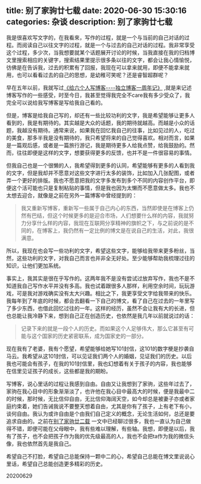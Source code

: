 title: 别了家驹廿七载
date: 2020-06-30 15:30:16
categories: 杂谈
description: 别了家驹廿七载
---



我是很喜欢写文字的，在我看來，写作的过程，就是一个与当前的自己对话的过程。而阅读自己以往文字的过程，就是一个与过去的自己对话的过程。我非常享受这个过程，多少次，当我想要就某个话题展开讨论的时候，当我直接在我的归档博文里搜索相应的关键字，搜索结果里提示很多条以往的文字，都会让我心情愉悦，彷佛是在告诉我，过去的积累有了回报，我现在可以拿来就用，即便不能拿来就用，也可以看看过去的自己的思想，是幼稚可笑呢？还是睿智超群呢？

早在五年以前，我就写过[《给六个人写博客----独立博客一周年记》](http://hktkdy.com/2015/05/15/201505/0510/) ,就是来记述博客写作的一些感受，时至今日，我甚至觉得我完全不care我有多少受众了，我完全可以说给我写博客是写给我自己看的。

但是，博客是给我自己写的，却还有一些比较功利的文字，我是希望能够让更多人看到的，我是有期待的。其实越是大众的话题，我的期待就越高。而越是小众的话题，我越没有期待。通常来说，如果我在回忆我自己的往事，比如见过的人，吃过的美食，那多半我是没有期待的，我只希望将来的自己觉得喜欢。相对而言，如果是一篇观后感，或者是一篇旅行游记，我是期待更多人给我点赞，给我鼓励的。然而，往往即便是这样的文字，想要获得更多的反馈，也并不是一件很容易的事情。


但我自己也是一个很懒的人，我希望得到更多的认同，希望能够有更多的人看到我的文字，但是我却并不愿意对这些文字进行太多的装饰，比如加入几张配图，或者弄一个更好的排版。我也不愿意把我的文字多发布到多个不同的内容创作平台，即便这个活可能也只是复制粘贴的事情，但是我也因为太懒而不愿意做太多。我也不太想去迎合，就像是之前在另外一篇博客中曾经提到的：


>我又重新写博客，重新写一些属于自己内心的东西，当然即使是在博客上仍然有巴结，但这个时候更多的是迎合市场，人们想要什么样的内容，我就努力分享什么样的内容，我现在互联网分享精神的旗帜之下，与之前说的是不同的，在博客上，我仍然有一定比例的博文是在说自己的生活，对此，我很满意。


所以，我现在也会写一些功利的文字，希望这些文字，能够给我带来更多粉丝，当然，这些功利的文字，对我自己而言也并非全无好处。至少能够帮助我梳理过往的知识，让他们更加系统。

事实上，我其实是很在乎写作的。这两年我不是没有尝试过放弃写作，我也不是不知道我自己写作水平并没有多高。我也试着跟很多人那样，利用空余时间，玩玩游戏，可是我对游戏确实没有太大兴趣。相比之下，我更享受文字给我带来的快乐。我每年到了年底的时候，都会去翻看一下自己的博文，看了自己在过去的一年里写了多少东西，也借此回忆过往的一年。这样的经历，虽然不会让我有大的长进，但也总能让我冷静下来，想到自己正在创造历史，也依然是我几年以前就说过的话：

>记录下来的就是一段个人的历史。而如果这个人足够伟大，那么它甚至有可能与这个国家的历史紧密联系，成为国家史的一部分。

现在我有了老婆，我有个愿望，希望能够给她写101封信，这101的数字梗是抄袭自马云。我希望从这101封信，可以见证我们两个人的婚姻，见证我们的历史。以后我也可能会有孩子，在我的101封信里，我也幻想着有关于孩子的内容，我也能够在信里见证孩子的成长，这些都是我的期盼。

写博客，说心里话的过程让我感到自由。自由又让我想到了家驹，这些年过去了，家驹在我心目中的形象渐渐淡了，也许他在我心目中最高大的时候，便是我最中二的时候，那时候，无比信仰自由，无比信仰海阔天空，如今却总是被妻子亦或者家庭约束着，她们告诫我说不要整天想着自由，尤其是你有了孩子，上有老下有小，谈何自由。我认为或许自由是个由我们自己定义的概念，无论生活如何，总还是要追求自由的。之前在[别了家驹廿二载](http://hktkdy.com/2015/06/30/201506/0630/) 一文中已经聊过很多，我也一直认为自己做得不错，即便可能在父母眼中，我有些难以理解，有些轴。我想，即便是以后，我有了孩子，也不会把孩子作为我的优先级最高的人，我也不会把ta作为我的微信头像，我也依然首先是我自己。

希望自己不打脸，希望自己总能保持一颗中二的心，希望自己总能在博文里说说心里话，希望自己总能创造更多精彩的历史。


20200629
